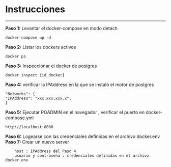 # Instrucciones
---

**Paso 1:** Levantar el docker-compose en modo detach 

`docker-compose up -d`

**Paso 2:** Listar los dockers activos 

`docker ps`

**Paso 3:** Inspeccionar el docker de postgres

`docker inspect {id_docker}`

**Paso 4:** verificar la IPAddress en la que se instaló el motor de postgres 

```
"Networks": {
"IPAddress": "xxx.xxx.xxx.x",
}
```

**Paso 5:** Ejecutar PGADMIN en el navegador ,  verificar el puerto en docker-compose.yml

`http://localhost:8080`

**Paso 6:** Logearse con las credenciales definidas en el archivo docker.env
**Paso 7:** Crear un nuevo server 
```
    host : IPAddress del Paso 4
    usuario y contraseña : credenciales definidas en el archivo docker.env 
```

